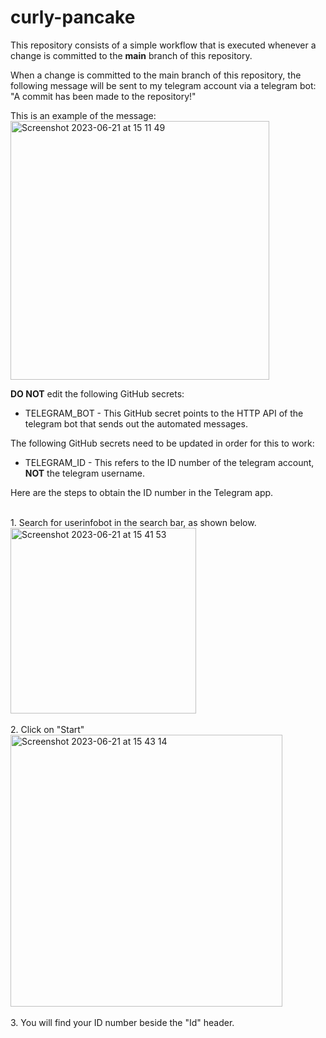 # curly-pancake

This repository consists of a simple workflow that is executed whenever a change is committed to the <strong>main</strong> branch of this repository.

When a change is committed to the main branch of this repository, the following message will be sent to my telegram account via a telegram bot: "A commit has been made to the repository!"

This is an example of the message:</br>
<img width="414" alt="Screenshot 2023-06-21 at 15 11 49" src="https://github.com/jaztonchern/curly-pancake/assets/88361707/ada4854a-cf33-4c2f-bece-994efc4738b9"></br>

<strong>DO NOT</strong> edit the following GitHub secrets:
* TELEGRAM_BOT - This GitHub secret points to the HTTP API of the telegram bot that sends out the automated messages.

The following GitHub secrets need to be updated in order for this to work:
* TELEGRAM_ID - This refers to the ID number of the telegram account, <strong>NOT</strong> the telegram username.

Here are the steps to obtain the ID number in the Telegram app.

</br>1. Search for userinfobot in the search bar, as shown below.</br>
<img width="297" alt="Screenshot 2023-06-21 at 15 41 53" src="https://github.com/jaztonchern/curly-pancake/assets/88361707/64411d84-be51-417f-b5a4-2bce096ebc0a"></br>
</br>2. Click on "Start"</br>
<img width="435" alt="Screenshot 2023-06-21 at 15 43 14" src="https://github.com/jaztonchern/curly-pancake/assets/88361707/a6c0635d-d1d6-4a0b-bf59-b6a1c941902d"></br>
</br>3. You will find your ID number beside the "Id" header.
